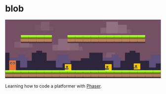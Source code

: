 # blob

![blob](/public/cover.png?raw=true "blob")

Learning how to code a platformer with [Phaser](http://phaser.io/).

